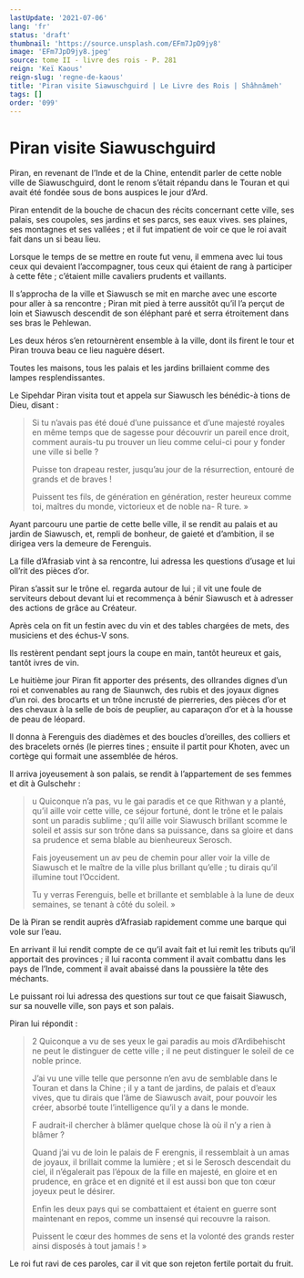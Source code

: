 ```yaml
---
lastUpdate: '2021-07-06'
lang: 'fr'
status: 'draft'
thumbnail: 'https://source.unsplash.com/EFm7JpD9jy8'
image: 'EFm7JpD9jy8.jpeg'
source: tome II - livre des rois - P. 281
reign: 'Keï Kaous'
reign-slug: 'regne-de-kaous'
title: 'Piran visite Siawuschguird | Le Livre des Rois | Shâhnâmeh'
tags: []
order: '099'
---
```


<!-- LTeX: language=fr -->

# Piran visite Siawuschguird

Piran, en revenant de l’Inde et de la Chine, entendit parler de cette noble ville de Siawuschguird, dont le renom s’était répandu dans le Touran et qui avait été fondée sous de bons auspices le jour d’Ard.

Piran entendit de la bouche de chacun des récits concernant cette ville, ses palais, ses coupoles, ses jardins et ses parcs, ses eaux vives. ses plaines, ses montagnes et ses vallées ; et il fut impatient de voir ce que le roi avait fait dans un si beau lieu.

Lorsque le temps de se mettre en route fut venu, il emmena avec lui tous ceux qui devaient l’accompagner, tous ceux qui étaient de rang à participer à cette fête ; c’étaient mille cavaliers prudents et vaillants.

Il s’approcha de la ville et Siawusch se mit en marche avec une escorte pour aller à sa rencontre ; Piran mit pied à terre aussitôt qu’il l’a perçut de loin et Siawusch descendit de son éléphant paré et serra étroitement dans ses bras le Pehlewan.

Les deux héros s’en retournèrent ensemble à la ville, dont ils firent le tour et Piran trouva beau ce lieu naguère désert.

Toutes les maisons, tous les palais et les jardins brillaient comme des lampes resplendissantes.

Le Sipehdar Piran visita tout et appela sur Siawusch les bénédic-à tions de Dieu, disant :

> Si tu n’avais pas été doué d’une puissance et d’une majesté royales en même temps que de sagesse pour découvrir un pareil ence droit, comment aurais-tu pu trouver un lieu comme celui-ci pour y fonder une ville si belle ?
>
> Puisse ton drapeau rester, jusqu’au jour de la résurrection, entouré de grands et de braves !
>
> Puissent tes fils, de génération en génération, rester heureux comme toi, maîtres du monde, victorieux et de noble na-
R ture. »

Ayant parcouru une partie de cette belle ville, il se rendit au palais et au jardin de Siawusch, et, rempli de bonheur, de gaieté et d’ambition, il se dirigea vers la demeure de Ferenguis.

La fille d’Afrasiab vint à sa rencontre, lui adressa les questions d’usage et lui oll’rit des pièces d’or.

Piran s’assit sur le trône el. regarda autour de lui ; il vit une foule de serviteurs debout devant lui et recommença à bénir Siawusch et à adresser des actions de grâce au Créateur.

Après cela on fit un festin avec du vin et des tables chargées de mets, des musiciens et des échus-V sons.

Ils restèrent pendant sept jours la coupe en main, tantôt heureux et gais, tantôt ivres de vin.

Le huitième jour Piran fit apporter des présents, des olIrandes dignes d’un roi et convenables au rang de Siaunwch, des rubis et des joyaux dignes d’un roi. des brocarts et un trône incrusté de pierreries, des pièces d’or et des chevaux à la selle de bois de peuplier, au caparaçon d’or et à la housse de peau de léopard.

Il donna à Ferenguis des diadèmes et des boucles d’oreilles, des colliers et des bracelets ornés
(le pierres tines ; ensuite il partit pour Khoten, avec un cortège qui formait une assemblée de héros.

Il arriva joyeusement à son palais, se rendit à l’appartement de ses femmes et dit à Gulschehr :

> u Quiconque n’a pas, vu le gai paradis et ce que Rithwan y a planté, qu’il aille voir cette ville, ce séjour fortuné, dont le trône et le palais sont un paradis sublime ; qu’il aille voir Siawusch brillant scomme le soleil et assis sur son trône dans sa puissance, dans sa gloire et dans sa prudence et sema blable au bienheureux Serosch.
>
> Fais joyeusement un av peu de chemin pour aller voir la ville de Siawusch et le maître de la ville plus brillant qu’elle ; tu dirais qu’il illumine tout l’Occident.
>
> Tu y verras Ferenguis, belle et brillante et semblable à la lune de deux semaines, se tenant à côté du soleil. »

De là Piran se rendit auprès d’Afrasiab rapidement comme une barque qui vole sur l’eau.

En arrivant il lui rendit compte de ce qu’il avait fait et lui remit les tributs qu’il apportait des provinces ; il lui raconta comment il avait combattu dans les pays de l’Inde, comment il avait abaissé dans la poussière la tête des méchants.

Le puissant roi lui adressa des questions sur tout ce que faisait Siawusch, sur sa nouvelle ville, son pays et son palais.

Piran lui répondit :

> 2
Quiconque a vu de ses yeux le gai paradis au mois d’Ardibehischt ne peut le distinguer de cette ville ; il ne peut distinguer le soleil de ce noble prince.
>
> J’ai vu une ville telle que personne n’en avu de semblable dans le Touran et dans la Chine ; il y a tant de jardins, de palais et d’eaux vives, que tu dirais que l’âme de Siawusch avait, pour pouvoir les créer, absorbé toute l’intelligence qu’il y a dans le monde.
>
> F audrait-il chercher à blâmer quelque chose là où il n’y a rien à blâmer ?
>
> Quand j’ai vu de loin le palais de F erengnis, il ressemblait à un amas de joyaux, il brillait comme la lumière ; et si le Serosch descendait du ciel, il n’égalerait pas l’époux de la fille en majesté, en gloire et en prudence, en grâce et en dignité et il est aussi bon que ton cœur joyeux peut le désirer.
>
> Enfin les deux pays qui se combattaient et étaient en guerre sont maintenant en repos, comme un insensé qui recouvre la raison.
>
> Puissent le cœur des hommes de sens et la volonté des grands rester ainsi disposés à tout jamais ! »

Le roi fut ravi de ces paroles, car il vit que son rejeton fertile portait du fruit.
